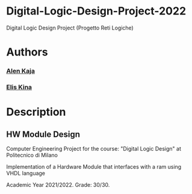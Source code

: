 # Digital-Logic-Design-Project-2022
Digital Logic Design Project (Progetto Reti Logiche)
# Authors
###   [Alen Kaja](https://github.com/alenkaja00)
###   [Elis Kina](https://github.com/eliskina)
# Description
## HW Module Design
Computer Engineering Project for the course: "Digital Logic Design" at Politecnico di Milano

Implementation of a Hardware Module that interfaces with a ram using VHDL language

Academic Year 2021/2022. Grade: 30/30.
